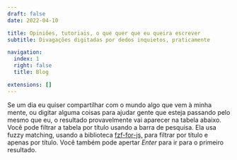 ```yaml
---
draft: false
date: 2022-04-10

title: Opiniões, tutoriais, o que quer que eu queira escrever
subtitle: Divagações digitadas por dedos inquietos, praticamente

navigation:
  index: 1
  right: false
  title: Blog

extensions: []
---
```


Se um dia eu quiser compartilhar com o mundo algo que vem à minha mente, ou
digitar alguma coisas para ajudar gente que esteja passando pelo mesmo que eu,
o resultado provavelmente vai aparecer na tabela abaixo. Você pode filtrar a
tabela por título usando a barra de pesquisa. Ela usa fuzzy matching, usando a
biblioteca [fzf-for-js,][fzf-for-js] para filtrar por título e apenas por
título. Você também pode apertar _Enter_ para ir para o primeiro resultado.

[fzf-for-js]: https://github.com/ajitid/fzf-for-js/
